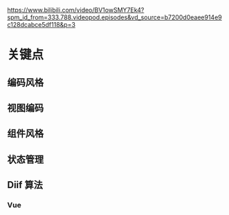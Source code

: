 https://www.bilibili.com/video/BV1owSMY7Ek4?spm_id_from=333.788.videopod.episodes&vd_source=b7200d0eaee914e9c128dcabce5df118&p=3
# 关键点
## 编码风格
## 视图编码
## 组件风格
## 状态管理
## Diif 算法
### Vue
